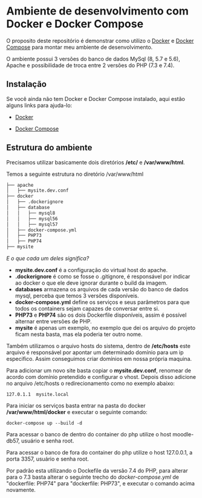 # Ambiente de desenvolvimento com Docker e Docker Compose

O proposito deste repositório é demonstrar como utilizo o [Docker](https://docs.docker.com/get-started/overview/) e [Docker Compose](https://docs.docker.com/compose/) para montar meu ambiente de desenvolvimento.

O ambiente possui 3 versões do banco de dados MySql (8, 5.7 e 5.6), Apache e possibilidade de troca entre 2 versões do PHP (7.3 e 7.4).

## Instalação

Se você ainda não tem Docker e Docker Compose instalado, aqui estão alguns links para ajuda-lo:

* [Docker](https://docs.docker.com/get-docker/)

* [Docker Compose](https://docs.docker.com/compose/install/)

## Estrutura do ambiente

Precisamos utilizar basicamente dois diretórios **/etc/** e **/var/www/html**.

Temos a seguinte estrutura no diretório /var/www/html

```bash
├── apache
│   ├── mysite.dev.conf
├── docker
│   ├── .dockerignore
│   ├── database
│   │   ├── mysql8
│   │   ├── mysql56
│   │   ├── mysql57
│   ├── docker-compose.yml
│   ├── PHP73
│   ├── PHP74
├── mysite
```

_E o que cada um deles significa?_
  
* **mysite.dev.conf** é a configuração do virtual host do apache.
* **.dockerignore** é como se fosse o .gitignore, é responsável por indicar ao docker o que ele deve ignorar durante o build da imagem.
* **databases** armazena os arquivos de cada versão do banco de dados mysql, perceba que temos 3 versões disponíveis.
* **docker-compose.yml** define os serviços e seus parâmetros para que todos os containers sejam capazes de conversar entre si. 
* **PHP73** e **PHP74** são os dois Dockerfile disponíveis, assim é possível alternar entre versões de PHP.
*  **mysite** é apenas um exemplo, no exemplo que dei os arquivo do projeto ficam nesta basta, mas ela poderia ter outro nome.

Também utilizamos o arquivo hosts do sistema, dentro de  **/etc/hosts** este arquivo é responsável por apontar um determinado domínio para um ip especifico. Assim conseguimos criar domínios em nossa própria maquina.

Para adicionar um novo site basta copiar o **mysite.dev.conf**, renomear de acordo com domínio pretendido e configurar o vhost. Depois disso adicione no arquivo /etc/hosts o redirecionamento como no exemplo abaixo:
```
127.0.1.1  mysite.local
```

Para iniciar os serviços basta entrar na pasta do docker **/var/www/html/docker** e executar o seguinte comando:
```
docker-compose up --build -d
```

Para acessar o banco de dentro do container do php utilize o host moodle-db57, usuário e senha root.

Para acessar o banco de fora do container do php utilize o host 127.0.0.1, a porta 3357, usuário e senha root.

Por padrão esta utilizando o Dockefile da versão 7.4 do PHP, para alterar para o 7.3 basta alterar o seguinte trecho do *docker-compose.yml* de "dockerfile: PHP74" para "dockerfile: PHP73", e executar o comando acima novamente.

